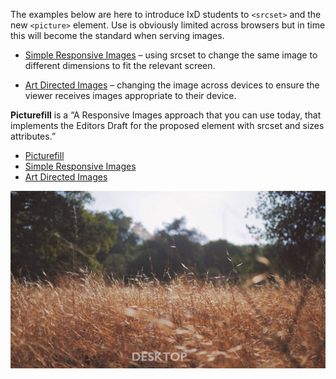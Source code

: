 The examples below are here to introduce IxD students to `<srcset>` and the new `<picture>` element. Use is obviously limited across browsers but in time this will become the standard when serving images.

- [Simple Responsive Images](http://pixelpaper.github.io/working-with-images/simple-responsive.html) – using srcset to change the same image to different dimensions to fit the relevant screen.

- [Art Directed Images](http://pixelpaper.github.io/working-with-images/art-directed.html) – changing the image across devices to ensure the viewer receives images appropriate to their device.

**Picturefill** is a “A Responsive Images approach that you can use today, that implements the Editors Draft for the proposed <picture> element with srcset and sizes attributes.”

- [Picturefill](https://responsivedesign.is/resources/images/picture-fill)
- [Simple Responsive Images](http://pixelpaper.github.io/working-with-images/simple-responsive.html)
- [Art Directed Images](http://pixelpaper.github.io/working-with-images/art-directed.html)

![Responsive Image](img/grasses_desktop.jpg "Responsive desktop image")


